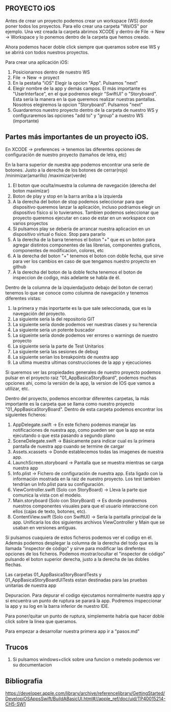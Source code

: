  PROYECTO iOS
-
Antes de crear un proyecto podemos crear un workspace (WS) donde poner todos los proyectos. Para ello crear una carpeta "WsIOS" por ejemplo. Una vez creada la carpeta abrimos XCODE y dentro de File -> New -> Workspace y lo ponemos dentro de la carpeta que hemos creado. 

Ahora podemos hacer doble click siempre que queramos sobre ese WS y se abrirá con todos nuestros proyectos.

Para crear una aplicación iOS:
1. Posicionarnos dentro de nuestro WS
2. File -> New -> proyect 
3. En la pestaña "iOS" Elegir la opcion "App". Pulsamos "next"
4. Elegir nombre de la app y demás campos. El más importante es "UserInterface", en el que podremos elegir "SwiftUI" o "Storyboard". Esta sería la manera en la que queremos realizar nuestras pantallas. Nosotros elegiremos la opcion "Storyboard". Pulsamos "next"
5. Guardaremos nuestro proyecto dentro de la carpeta de nuestro WS y configuraremos las opciones "add to" y "group" a nuestro WS (importante)


Partes más importantes de un proyecto iOS.
-
En XCODE -> preferences -> tenemos las diferentes opciones de configuración de nuestro proyecto (tamaños de letra, etc)

En la barra superior de nuestra app podemos encontrar una seríe de botones. Justo a la derecha de los botones de cerrar(rojo) /minimizar(amarillo) /maximizar(verde)

1) El boton que oculta/muestra la columna de navegación (derecha del boton maximizar)
2) Boton de play y stop en la barra arriba a la izquierda
3) A la derecha del boton de stop podemos seleccionar para que dispositivo queremos lanzar la aplicación, incluso podriamos elegir un dispositivo físico si lo tuvieramos. Tambien podemos seleccionar que proyecto queremos ejecutar en caso de estar en un workspace con varios proyectos
4) Si pulsamos play se debería de arrancar nuestra aplicacion en un dispositivo virtual o fisico. Stop para pararlo
5) A la derecha de la barra tenemos el boton "+" que es un boton para agregar distintos componentes de las librerias, componentes graficos, componentes de modificacion, colores, etc
6) A la derecha del boton "+" tenemos el boton con doble fecha, que sirve para ver los cambios en caso de que tengamos nuestro proyecto en github
7) A la derecha del boton de la doble fecha tenemos el boton de inspeccion de codigo, más adelante se habla de él.

Dentro de la columna de la izquierda(justo debajo del boton de cerrar) tenemos lo que se conoce como columna de navegación y tenemos diferentes vistas:

1) la primera y más inportante es la que sale seleccionada, que es la navegación del proyecto. 
2) La siguiente sería la del repositorio GIT
3) La siguiente sería donde podemos ver nuestras clases y su herencia
4) La siguiente sería un potente buscador
5) La sigueinte sería donde podemos ver errores o warnings de nuestro proyecto
6) La siguiente sería la parte de Test Unitarios
7) La siguiente sería las sesiones de debug
8) La siguiente serían los breakpoints de nuestra app
9) La ultima muestra ultimas construcciones de la app y ejecuciones

Si queremos ver las propiedades generales de nuestro proyecto podemos pulsar en el proyecto raiz "01_AppBasicaStoryBoard", podemos muchas opciones ahí, como la versión de la app, la version de IOS que vamos a utilizar, etc.

Dentro del proyecto, podemos encontrar diferentes carpetas, la más importante es la carpeta que se llama como nuestro proyecto "01_AppBasicaStoryBoard". Dentro de esta carpeta podemos encontrar los siguientes ficheros:

1) AppDelegate.swift -> En este fichero podemos manejar las notificaciones de nuestra app, como pueden ser que la app se esta ejecutando o que esta pasando a segundo plano
2) SceneDelegate.swift -> Básicamente para indicar cual es la primera pantalla de nuestra app cuando se termine de cargar
3) Assets.xcassets -> Donde establecemos todas las imagenes de nuestra app.
4) LaunchScreen.storyboard -> Pantalla que se muestra mientras se carga nuestra app
5) Info.plist -> Fichero de configuración de nuestra app. Esta ligado con la información mostrada en la raiz de nuestro proyecto. Los test tambien tendrían un Info.plist para su configuración.
6) ViewController.swift (Solo con StoryBoard) -> Lleva la parte que comunica la vista con el modelo.
7) Main.storyboard (Solo con StoryBoard) -> Es donde pondremos nuestros componentes visuales para que el usuario interaccione con ellos (cajas de texto, botones, etc).
8) ContentView.swift (Solo con SwiftUI) -> Sería la pantalla principal de la app. Unificaría los dos siguientes archivos ViewController y Main que se usaban en versiones antiguas.

Si pulsamos cuaquiera de estos ficheros podemos ver el codigo en él. Además podemos desplegar la columna de la derecha del todo que es la llamada "inspector de código" y sirve para modificar las direfentes opciones de los ficheros. Podemos mostrar/ocultar  el "inspector de código" pulsando el boton superior derecha, justo a la derecha de las dobles flechas.

Las carpetas 01_AppBasicaStoryBoardTests y 01_AppBasicaStoryBoardUITests estan destinadas para las pruebas unitarias de nuestra app

Depuracion. Para depurar el codigo ejecutamos normalmente nuestra app y si encuentra un punto de ruptura se parará la app. Podremos inspeccionar la app y su log en la barra inferior de nuestro IDE. 

Para poner/quitar un punto de ruptura, simplemente habría que hacer doble click sobre la linea que queramos.

Para empezar a desarrollar nuestra primera app ir a "pasos.md"


Trucos
-
1. Si pulsamos windows+click sobre una funcion o metedo podemos ver su documentacion

Bibliografia
-
https://developer.apple.com/library/archive/referencelibrary/GettingStarted/DevelopiOSAppsSwift/BuildABasicUI.html#//apple_ref/doc/uid/TP40015214-CH5-SW1

